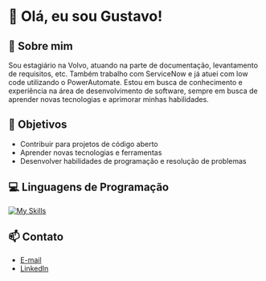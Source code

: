 # 👋 Olá, eu sou Gustavo!

## 🚀 Sobre mim

Sou estagiário na Volvo, atuando na parte de documentação, levantamento de requisitos, etc. Também trabalho com ServiceNow e já atuei com low code utilizando o PowerAutomate. Estou em busca de conhecimento e experiência na área de desenvolvimento de software, sempre em busca de aprender novas tecnologias e aprimorar minhas habilidades.

## 🎯 Objetivos

- Contribuir para projetos de código aberto
- Aprender novas tecnologias e ferramentas
- Desenvolver habilidades de programação e resolução de problemas

## 💻 Linguagens de Programação

[![My Skills](https://skillicons.dev/icons?i=js,html,css,java,php,c,git)](https://skillicons.dev)

## 📫 Contato

- [E-mail](gusta.trab.estudo@gmail.com)
- [LinkedIn](https://www.linkedin.com/in/gustadev/)
